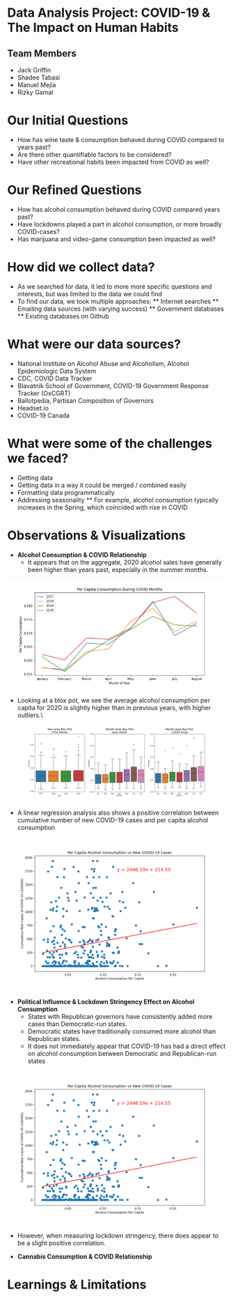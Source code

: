 # Data Analysis Project: COVID-19 & The Impact on Human Habits

## Team Members
* Jack Griffin
* Shadee Tabasi
* Manuel Mejia
* Rizky Gamal

# Our Initial Questions
* How has wine taste & consumption behaved during COVID compared to years past?
* Are there other quantifiable factors to be considered?
* Have other recreational habits been impacted from COVID as well?

# Our Refined Questions
* How has alcohol consumption behaved during COVID compared years past?
* Have lockdowns played a part in alcohol consumption, or more broadly COVID-cases?
* Has marijuana and video-game consumption been impacted as well?

# How did we collect data?
* As we searched for data, it led to more more specific questions and interests, but was limited to the data we could find
* To find our data, we took multiple approaches:
** Internet searches
** Emailing data sources (with varying success)
** Government databases
** Existing databases on Github

# What were our data sources?
* National Institute on Alcohol Abuse and Alcoholism, Alcohol Epidemiologic Data System
* CDC, COVID Data Tracker
* Blavatnik School of Government, COVID-19 Government Response Tracker (OxCGRT)
* Ballotpedia, Partisan Composition of Governors
* Headset.io
* COVID-19 Canada

# What were some of the challenges we faced?
* Getting data 
* Getting data in a way it could be merged / combined easily
* Formatting data programmatically 
* Addressing seasonality
** For example, alcohol consumption typically increases in the Spring, which coincided with rise in COVID

# Observations & Visualizations
* **Alcohol Consumption & COVID Relationship**
  * It appears that on the aggregate, 2020 alcohol sales have generally been higher than years past, especially in the summer months.
  
![allstateslinear](https://github.com/shadeetabasi/data-analysis-project-1/blob/main/final/All_states_alcohol_consumption_by_year.png)

  * Looking at a blox pot, we see the average alcohol consumption per capita for 2020 is slightly higher than in previous years, with higher outliers.\
  
![boxplot](https://github.com/shadeetabasi/data-analysis-project-1/blob/main/final/Images/yoy_box_plot.png)

* A linear regression analysis also shows a positive correlation between cumulative number of new COVID-19 cases and per capita alcohol consumption

![covidlinearregression](https://github.com/shadeetabasi/data-analysis-project-1/blob/main/final/Images/per_capiita_vs_new_vases.png)


* **Political Influence & Lockdown Stringency Effect on Alcohol Consumption**
  * States with Republican governors have consistently added more cases than Democratic-run states.
  * Democratic states have traditionally consumed more alcohol than Republican states.
  * It does not immediately appear that COVID-19 has had a direct effect on alcohol consumption between Democratic and Republican-run states
  
![politics1](https://github.com/shadeetabasi/data-analysis-project-1/blob/main/final/Images/per_capiita_vs_new_vases.png)
  
  * However, when measuring lockdown stringency, there does appear to be a slight positive correlation.
  

* **Cannabis Consumption & COVID Relationship**



# Learnings & Limitations



